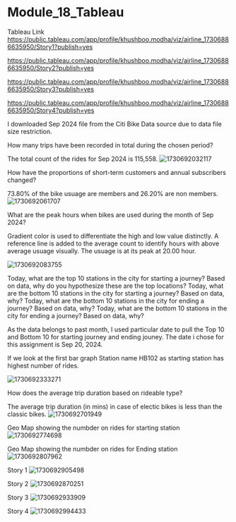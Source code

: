 # Module_18_Tableau

Tableau Link
https://public.tableau.com/app/profile/khushboo.modha/viz/airline_17306886635950/Story1?publish=yes

https://public.tableau.com/app/profile/khushboo.modha/viz/airline_17306886635950/Story2?publish=yes

https://public.tableau.com/app/profile/khushboo.modha/viz/airline_17306886635950/Story3?publish=yes

https://public.tableau.com/app/profile/khushboo.modha/viz/airline_17306886635950/Story4?publish=yes





I downloaded Sep 2024 file from the Citi Bike Data source due to data file size restriction.

How many trips have been recorded in total during the chosen period?



The total count of the rides for Sep 2024 is 115,558.
![1730692032117](image/README/1730692032117.png)

How have the proportions of short-term customers and annual subscribers changed?

73.80% of the bike usuage are members and 26.20% are non members.
![1730692061707](image/README/1730692061707.png)

What are the peak hours when bikes are used during the month of Sep 2024?

Gradient color is used to differentiate the high and low value distinctly. A reference line is added to the average count to identify hours with above average usuage visually. The usuage is at its peak at 20.00 hour.

![1730692083755](image/README/1730692083755.png)

Today, what are the top 10 stations in the city for starting a journey? Based on data, why do you hypothesize these are the top locations?
Today, what are the bottom 10 stations in the city for starting a journey? Based on data, why?
Today, what are the bottom 10 stations in the city for ending a journey? Based on data, why?
Today, what are the bottom 10 stations in the city for ending a journey? Based on data, why?

As the data belongs to past month, I used particular date to pull the Top 10 and Bottom 10 for starting  journey and ending  jouney. The date i chose for this assignment is Sep 20, 2024.

If we look at the first bar graph Station name HB102 as starting station has highest number of rides.

![1730692333271](image/README/1730692333271.png)

How does the average trip duration based on rideable type?

The average trip duration (in mins) in case of electic bikes is less than the classic bikes.
![1730692701949](image/README/1730692701949.png)


Geo Map showing the numbder on rides for starting station
![1730692774698](image/README/1730692774698.png)

Geo Map showing the numbder on rides for Ending station
![1730692807962](image/README/1730692807962.png)

Story 1
![1730692905498](image/README/1730692905498.png)

Story 2
![1730692870251](image/README/1730692870251.png)

Story 3
![1730692933909](image/README/1730692933909.png)

Story 4
![1730692994433](image/README/1730692994433.png)
